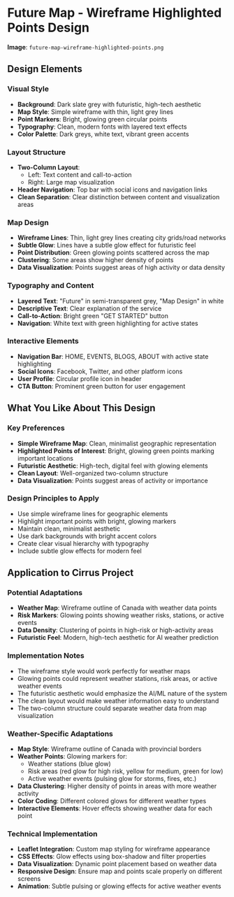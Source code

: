 # Future Map - Wireframe Highlighted Points Design

**Image**: `future-map-wireframe-highlighted-points.png`

## Design Elements

### Visual Style
- **Background**: Dark slate grey with futuristic, high-tech aesthetic
- **Map Style**: Simple wireframe with thin, light grey lines
- **Point Markers**: Bright, glowing green circular points
- **Typography**: Clean, modern fonts with layered text effects
- **Color Palette**: Dark greys, white text, vibrant green accents

### Layout Structure
- **Two-Column Layout**: 
  - Left: Text content and call-to-action
  - Right: Large map visualization
- **Header Navigation**: Top bar with social icons and navigation links
- **Clean Separation**: Clear distinction between content and visualization areas

### Map Design
- **Wireframe Lines**: Thin, light grey lines creating city grids/road networks
- **Subtle Glow**: Lines have a subtle glow effect for futuristic feel
- **Point Distribution**: Green glowing points scattered across the map
- **Clustering**: Some areas show higher density of points
- **Data Visualization**: Points suggest areas of high activity or data density

### Typography and Content
- **Layered Text**: "Future" in semi-transparent grey, "Map Design" in white
- **Descriptive Text**: Clear explanation of the service
- **Call-to-Action**: Bright green "GET STARTED" button
- **Navigation**: White text with green highlighting for active states

### Interactive Elements
- **Navigation Bar**: HOME, EVENTS, BLOGS, ABOUT with active state highlighting
- **Social Icons**: Facebook, Twitter, and other platform icons
- **User Profile**: Circular profile icon in header
- **CTA Button**: Prominent green button for user engagement

## What You Like About This Design

### Key Preferences
- **Simple Wireframe Map**: Clean, minimalist geographic representation
- **Highlighted Points of Interest**: Bright, glowing green points marking important locations
- **Futuristic Aesthetic**: High-tech, digital feel with glowing elements
- **Clean Layout**: Well-organized two-column structure
- **Data Visualization**: Points suggest areas of activity or importance

### Design Principles to Apply
- Use simple wireframe lines for geographic elements
- Highlight important points with bright, glowing markers
- Maintain clean, minimalist aesthetic
- Use dark backgrounds with bright accent colors
- Create clear visual hierarchy with typography
- Include subtle glow effects for modern feel

## Application to Cirrus Project

### Potential Adaptations
- **Weather Map**: Wireframe outline of Canada with weather data points
- **Risk Markers**: Glowing points showing weather risks, stations, or active events
- **Data Density**: Clustering of points in high-risk or high-activity areas
- **Futuristic Feel**: Modern, high-tech aesthetic for AI weather prediction

### Implementation Notes
- The wireframe style would work perfectly for weather maps
- Glowing points could represent weather stations, risk areas, or active weather events
- The futuristic aesthetic would emphasize the AI/ML nature of the system
- The clean layout would make weather information easy to understand
- The two-column structure could separate weather data from map visualization

### Weather-Specific Adaptations
- **Map Style**: Wireframe outline of Canada with provincial borders
- **Weather Points**: Glowing markers for:
  - Weather stations (blue glow)
  - Risk areas (red glow for high risk, yellow for medium, green for low)
  - Active weather events (pulsing glow for storms, fires, etc.)
- **Data Clustering**: Higher density of points in areas with more weather activity
- **Color Coding**: Different colored glows for different weather types
- **Interactive Elements**: Hover effects showing weather data for each point

### Technical Implementation
- **Leaflet Integration**: Custom map styling for wireframe appearance
- **CSS Effects**: Glow effects using box-shadow and filter properties
- **Data Visualization**: Dynamic point placement based on weather data
- **Responsive Design**: Ensure map and points scale properly on different screens
- **Animation**: Subtle pulsing or glowing effects for active weather events
